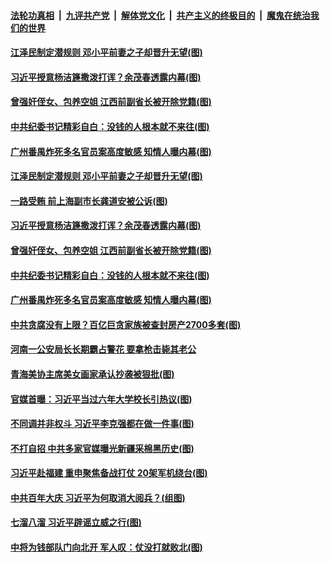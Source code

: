 ####  [法轮功真相](../../../../basic/blob/master/README.md?t=03301101) &nbsp;|&nbsp; [九评共产党](../../../../9ping.md/blob/master/README.md?t=03301101) &nbsp;|&nbsp; [解体党文化](../../../../jtdwh.md/blob/master/README.md?t=03301101)  &nbsp;|&nbsp; [共产主义的终极目的](../../../../gczydzjmd.md/blob/master/README.md?t=03301101) &nbsp;|&nbsp; [魔鬼在统治我们的世界](../../../../mgztzwmdsj.md/blob/master/README.md?t=03301101) 

#### [江泽民制定潜规则 邓小平前妻之子却晋升无望(图)](../pages/p2/967153.md?t=03301101) 


#### [习近平授意杨洁篪撒泼打诨？余茂春透露内幕(图)](../pages/p2/967099.md?t=03301101) 

#### [曾强奸侄女、包养空姐 江西前副省长被开除党籍(图)](../pages/p2/967080.md?t=03301101) 

#### [中共纪委书记精彩自白：没钱的人根本就不来往(图)](../pages/p2/967083.md?t=03301101) 

#### [广州番禺炸死多名官员案高度敏感 知情人曝内幕(图)](../pages/p2/967013.md?t=03301101) 

#### [江泽民制定潜规则 邓小平前妻之子却晋升无望(图)](../pages/p2/967153.md?t=03301101) 

#### [一路受贿 前上海副市长龚道安被公诉(图)](../pages/p2/967136.md?t=03301101) 


#### [习近平授意杨洁篪撒泼打诨？余茂春透露内幕(图)](../pages/p2/967099.md?t=03301101) 

#### [曾强奸侄女、包养空姐 江西前副省长被开除党籍(图)](../pages/p2/967080.md?t=03301101) 

#### [中共纪委书记精彩自白：没钱的人根本就不来往(图)](../pages/p2/967083.md?t=03301101) 

#### [广州番禺炸死多名官员案高度敏感 知情人曝内幕(图)](../pages/p2/967013.md?t=03301101) 

#### [中共贪腐没有上限？百亿巨贪家族被查封房产2700多套(图)](../pages/p2/967029.md?t=03301101) 

#### [河南一公安局长长期霸占警花 要拿枪击毙其老公](../pages/p2/967010.md?t=03301101) 

#### [青海美协主席美女画家承认抄袭被狠批(图)](../pages/p2/966993.md?t=03301101) 

#### [官媒首曝：习近平当过六年大学校长引热议(图)](../pages/p2/966910.md?t=03301101) 

#### [不同调并非权斗 习近平李克强都在做一件事(图)](../pages/p2/966965.md?t=03301101) 

#### [不打自招 中共多家官媒曝光新疆采棉黑历史(图)](../pages/p2/966945.md?t=03301101) 




#### [习近平赴福建 重申聚焦备战打仗 20架军机绕台(图)](../pages/p2/966887.md?t=03301101) 

#### [中共百年大庆 习近平为何取消大阅兵？(组图)](../pages/p2/966852.md?t=03301101) 

#### [七溜八溜 习近平辟谣立威之行(图)](../pages/p2/966871.md?t=03301101) 

#### [中将为钱部队门向北开 军人叹：仗没打就败北(图)](../pages/p2/966869.md?t=03301101) 

